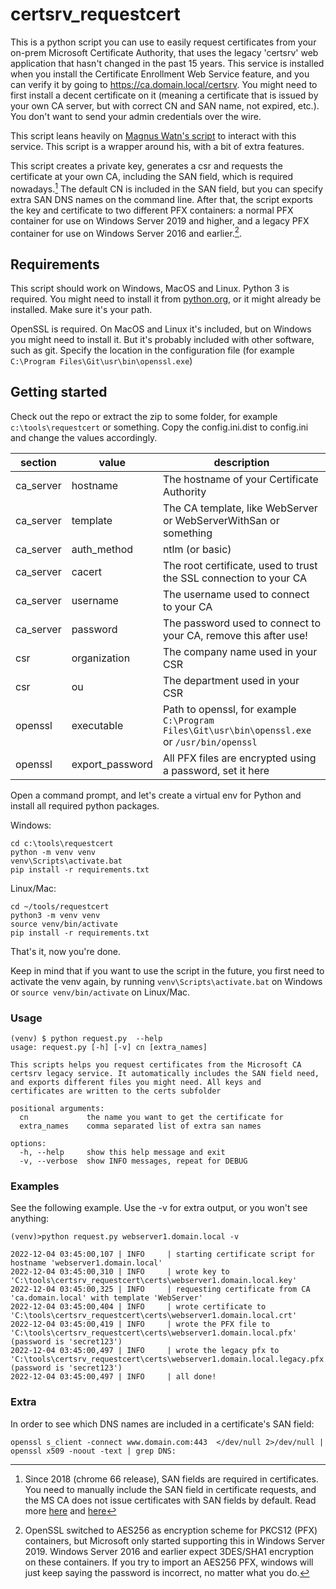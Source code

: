 # certsrv_requestcert

This is a python script you can use to easily request certificates from your on-prem Microsoft Certificate Authority, 
that uses the legacy 'certsrv' web application that hasn't changed in the past 15 years. This service is installed when
you install the Certificate Enrollment Web Service feature, and you can verify it by going to 
https://ca.domain.local/certsrv. You might need to first install a decent certificate on it (meaning a certificate that
is issued by your own CA server, but with correct CN and SAN name, not expired, etc.). You don't want to send your
admin credentials over the wire.

This script leans heavily on [Magnus Watn's script](https://github.com/magnuswatn/certsrv) to interact with this 
service. This script is a wrapper around his, with a bit of extra features.

This script creates a private key, generates a csr and requests the certificate at your own CA, including the SAN field, 
which is required nowadays.[^1] The default CN is included in the SAN field, but you can specify extra SAN DNS names on 
the command line. After that, the script exports the key and certificate to two different PFX containers:
a normal PFX container for use on Windows Server 2019 and higher, and a legacy PFX container for use on Windows Server
2016 and earlier.[^2].

[^1]: Since 2018 (chrome 66 release), SAN fields are required in certificates. You need to manually include the SAN field
in certificate requests, and the MS CA does not issue certificates with SAN fields by default. Read more 
[here](http://terenceluk.blogspot.com/2017/09/adding-san-subject-alternative-name.html) and
[here](https://learn.microsoft.com/en-us/previous-versions/windows/it-pro/windows-server-2008-R2-and-2008/ff625722(v=ws.10)?redirectedfrom=MSDN)

[^2]: OpenSSL switched to AES256 as encryption scheme for PKCS12 (PFX) containers, but Microsoft only started supporting
this in Windows Server 2019. Windows Server 2016 and earlier expect 3DES/SHA1 encryption on these containers. If you try
to import an AES256 PFX, windows will just keep saying the password is incorrect, no matter what you do.

## Requirements
This script should work on Windows, MacOS and Linux. Python 3 is required. You might need to install it from 
[python.org](https://www.python.org/), or it might already be installed. Make sure it's your path.

OpenSSL is required. On MacOS and Linux it's included, but on Windows you might need to install it. But it's probably
included with other software, such as git. Specify the location in the configuration file (for example 
`C:\Program Files\Git\usr\bin\openssl.exe`)

## Getting started

Check out the repo or extract the zip to some folder, for example `c:\tools\requestcert` or something. Copy the 
config.ini.dist to config.ini and change the values accordingly.

| section    | value           | description                                                                                  | 
|------------|-----------------|----------------------------------------------------------------------------------------------|
| ca_server  | hostname        | The hostname of your Certificate Authority                                                   |
| ca_server  | template        | The CA template, like WebServer or WebServerWithSan or something                             | 
| ca_server  | auth_method     | ntlm (or basic)                                                                              | 
| ca_server  | cacert          | The root certificate, used to trust the SSL connection to your CA                            | 
| ca_server  | username        | The username used to connect to your CA                                                      | 
| ca_server  | password        | The password used to connect to your CA, remove this after use!                              | 
| csr        | organization    | The company name used in your CSR                                                            | 
| csr        | ou              | The department used in your CSR                                                              | 
| openssl    | executable      | Path to openssl, for example `C:\Program Files\Git\usr\bin\openssl.exe` or `/usr/bin/openssl` | 
| openssl    | export_password | All PFX files are encrypted using a password, set it here                                    | 

Open a command prompt, and let's create a virtual env for Python and install all required python packages. 

Windows:

    cd c:\tools\requestcert
    python -m venv venv
    venv\Scripts\activate.bat
    pip install -r requirements.txt

Linux/Mac:

    cd ~/tools/requestcert
    python3 -m venv venv
    source venv/bin/activate
    pip install -r requirements.txt
    
That's it, now you're done.

Keep in mind that if you want to use the script in the future, you first need to activate the venv again, by 
running `venv\Scripts\activate.bat` on Windows or `source venv/bin/activate` on Linux/Mac.

### Usage

    (venv) $ python request.py  --help
    usage: request.py [-h] [-v] cn [extra_names]
    
    This scripts helps you request certificates from the Microsoft CA certsrv legacy service. It automatically includes the SAN field need, and exports different files you might need. All keys and
    certificates are written to the certs subfolder
    
    positional arguments:
      cn             the name you want to get the certificate for
      extra_names    comma separated list of extra san names
    
    options:
      -h, --help     show this help message and exit
      -v, --verbose  show INFO messages, repeat for DEBUG


### Examples

See the following example. Use the -v for extra output, or you won't see anything:

    (venv)>python request.py webserver1.domain.local -v

    2022-12-04 03:45:00,107 | INFO     | starting certificate script for hostname 'webserver1.domain.local'
    2022-12-04 03:45:00,310 | INFO     | wrote key to 'C:\tools\certsrv_requestcert\certs\webserver1.domain.local.key'
    2022-12-04 03:45:00,325 | INFO     | requesting certificate from CA 'ca.domain.local' with template 'WebServer'
    2022-12-04 03:45:00,404 | INFO     | wrote certificate to 'C:\tools\certsrv_requestcert\certs\webserver1.domain.local.crt'
    2022-12-04 03:45:00,419 | INFO     | wrote the PFX file to 'C:\tools\certsrv_requestcert\certs\webserver1.domain.local.pfx' (password is 'secret123')
    2022-12-04 03:45:00,497 | INFO     | wrote the legacy pfx to 'C:\tools\certsrv_requestcert\certs\webserver1.domain.local.legacy.pfx' (password is 'secret123')
    2022-12-04 03:45:00,497 | INFO     | all done!

    
### Extra

In order to see which DNS names are included in a certificate's SAN field:

    openssl s_client -connect www.domain.com:443  </dev/null 2>/dev/null | openssl x509 -noout -text | grep DNS: